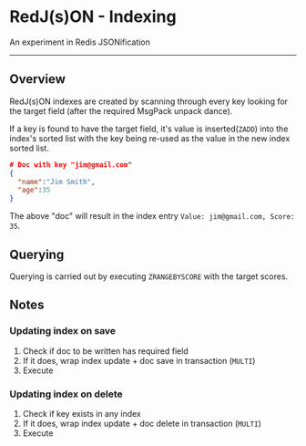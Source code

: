# RedJ(s)ON - Indexing
An experiment in Redis JSONification

----

## Overview
RedJ(s)ON indexes are created by scanning through every key looking for the target field (after the required MsgPack unpack dance).

If a key is found to have the target field, it's value is inserted(`ZADD`) into the index's sorted list with the key being re-used as the value in the new index sorted list.

```JSON
# Doc with key "jim@gmail.com"
{
  "name":"Jim Smith",
  "age":35
}
```
The above "doc" will result in the index entry `Value: jim@gmail.com, Score: 35`.

## Querying
Querying is carried out by executing `ZRANGEBYSCORE` with the target scores.

## Notes

### Updating index on save
1. Check if doc to be written has required field
1. If it does, wrap index update + doc save in transaction (`MULTI`)
1. Execute

### Updating index on delete
1. Check if key exists in any index
1. If it does, wrap index update + doc delete in transaction (`MULTI`)
1. Execute
